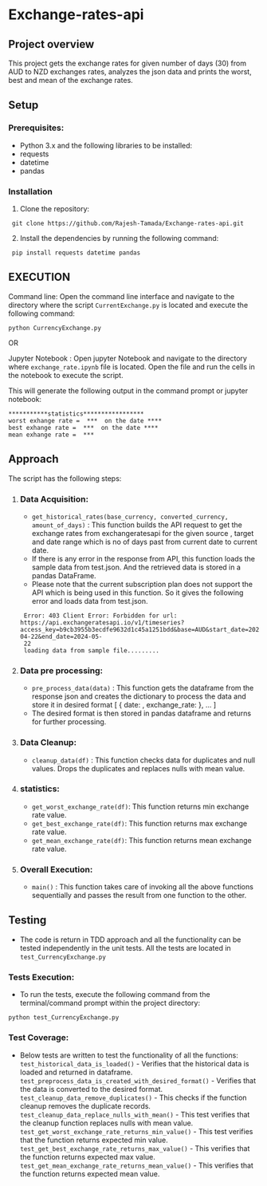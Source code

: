 # Exchange-rates-api

## Project overview
   This project gets the exchange rates for given number of days (30) from AUD to  NZD exchanges rates, analyzes the json data and prints the worst, best and mean of the exchange rates. 
## Setup
  
### Prerequisites:

- Python 3.x and the following libraries to be installed:
- requests
- datetime
- pandas

### Installation
1. Clone the repository:
```
 git clone https://github.com/Rajesh-Tamada/Exchange-rates-api.git
```
2. Install the dependencies by running the following command:
```
 pip install requests datetime pandas
```

## EXECUTION

 Command line: Open the command line interface and navigate to the directory where the script `CurrentExchange.py` is located and execute the following command:
   
   ```python CurrencyExchange.py``` 
   
OR

 Jupyter Notebook : Open jupyter Notebook and navigate to the directory where `exchange_rate.ipynb` file is located. Open the file and run the cells in the notebook to execute the script.
 
This will generate the following output in the command prompt or jupyter notebook:            
```
***********statistics*****************
worst exhange rate =  ***  on the date ****
best exhange rate =  ***  on the date ****
mean exhange rate =  ***
```

## Approach

The script has the following steps:

1. ### Data Acquisition: 
    - `get_historical_rates(base_currency, converted_currency, amount_of_days)` : This function builds the API request to get the exchange rates from exchangeratesapi for the given source , target and date range which is no of days past from current date to current date.
    - If there is any error in the response from API, this function loads the sample data from test.json. And the retrieved data is stored in a pandas DataFrame.
    - Please note that the current subscription plan does not support the API which is being used in this function. So it gives the following error and loads data from test.json.    
   ```
    Error: 403 Client Error: Forbidden for url: https://api.exchangeratesapi.io/v1/timeseries?access_key=b9cb3955b3ecdfe9632d1c45a1251bdd&base=AUD&start_date=2024-04-22&end_date=2024-05-
    22
    loading data from sample file.........
   ```
    
2. ### Data pre processing:
    - `pre_process_data(data)` : This function gets the dataframe from the response json and creates the dictionary to process the data and store it in desired format [ { date: <value>, exchange_rate: <value> }, ... ]
    - The desired format is then stored in pandas dataframe and returns for further processing.  

3. ### Data Cleanup:
    - `cleanup_data(df)` : This function checks data for duplicates and null values. Drops the duplicates and replaces nulls with mean value.  
    
4. ### statistics:
    - `get_worst_exchange_rate(df)`: This function returns min exchange rate value.  
    - `get_best_exchange_rate(df)`: This function returns max exchange rate value.   
    - `get_mean_exchange_rate(df)`: This function returns mean exchange rate value.   
    
5. ### Overall Execution:  
    - `main()` : This function takes care of invoking all the above functions sequentially and passes the result from one function to the other.  
    
## Testing

   - The code is return in TDD approach and all the functionality can be tested independently in the unit tests. All the tests are located in `test_CurrencyExchange.py`

### Tests Execution:
   - To run the tests, execute the following command from the terminal/command prompt within the project directory:
   ```
   python test_CurrencyExchange.py
```

### Test Coverage:
 - Below tests are written to test the functionality of all the functions:
 `test_historical_data_is_loaded()` - Verifies that the historical data is loaded and returned in dataframe.  
 `test_preprocess_data_is_created_with_desired_format()` - Verifies that the data is converted to the desired format.   
 `test_cleanup_data_remove_duplicates()` - This checks if the function cleanup removes the duplicate records.   
 `test_cleanup_data_replace_nulls_with_mean()` - This test verifies that the cleanup function replaces nulls with mean value.  
 `test_get_worst_exchange_rate_returns_min_value()` - This test verifies that the function returns expected min value.   
 `test_get_best_exchange_rate_returns_max_value()` - This verifies that the function returns expected max value.   
 `test_get_mean_exchange_rate_returns_mean_value()` - This verifies that the function returns expected mean value.   
